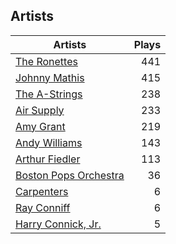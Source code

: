 ## Artists
Artists | Plays 
----- | -----: 
[The Ronettes](/artists/the-ronettes-89545) | 441
[Johnny Mathis](/artists/johnny-mathis-14581) | 415
[The A-Strings](/artists/the-a-strings-30605705) | 238
[Air Supply](/artists/air-supply-2618) | 233
[Amy Grant](/artists/amy-grant-3053) | 219
[Andy Williams](/artists/andy-williams-16425) | 143
[Arthur Fiedler](/artists/arthur-fiedler-122289) | 113
[Boston Pops Orchestra](/artists/boston-pops-orchestra-136372) | 36
[Carpenters](/artists/carpenters-39303) | 6
[Ray Conniff](/artists/ray-conniff-104848) | 6
[Harry Connick, Jr.](/artists/harry-connick-jr-41411) | 5

